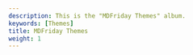 ```yaml
---
description: This is the "MDFriday Themes" album.
keywords: [Themes]
title: MDFriday Themes
weight: 1
---
```

